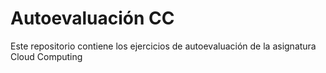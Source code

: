 # Autoevaluación CC

Este repositorio contiene los ejercicios de autoevaluación de la asignatura Cloud Computing